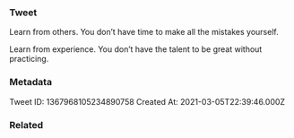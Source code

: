 ### Tweet
Learn from others. You don’t have time to make all the mistakes yourself.

Learn from experience. You don’t have the talent to be great without practicing.

### Metadata
Tweet ID: 1367968105234890758
Created At: 2021-03-05T22:39:46.000Z

### Related

